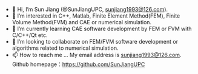- 👋 Hi, I’m Sun Jiang (@SunJiangUPC, sunjiang1993@126.com).
- 👀 I’m interested in C++, Matlab, Finite Element Method(FEM), Finite Volume Method(FVM) and CAE or numerical simulation.
- 🌱 I’m currently learning CAE software development by FEM or FVM with C/C++/Qt etc.
- 💞️ I’m looking to collaborate on FEM/FVM software development or algorithms related to numerical simulation.
- 📫 How to reach me ... My email address is sunjiang1993@126.com. Github homepage：https://github.com/SunJiangUPC

<!---
SunJiangUPC/SunJiangUPC is a ✨ special ✨ repository because its `README.md` (this file) appears on your GitHub profile.
You can click the Preview link to take a look at your changes.
--->
